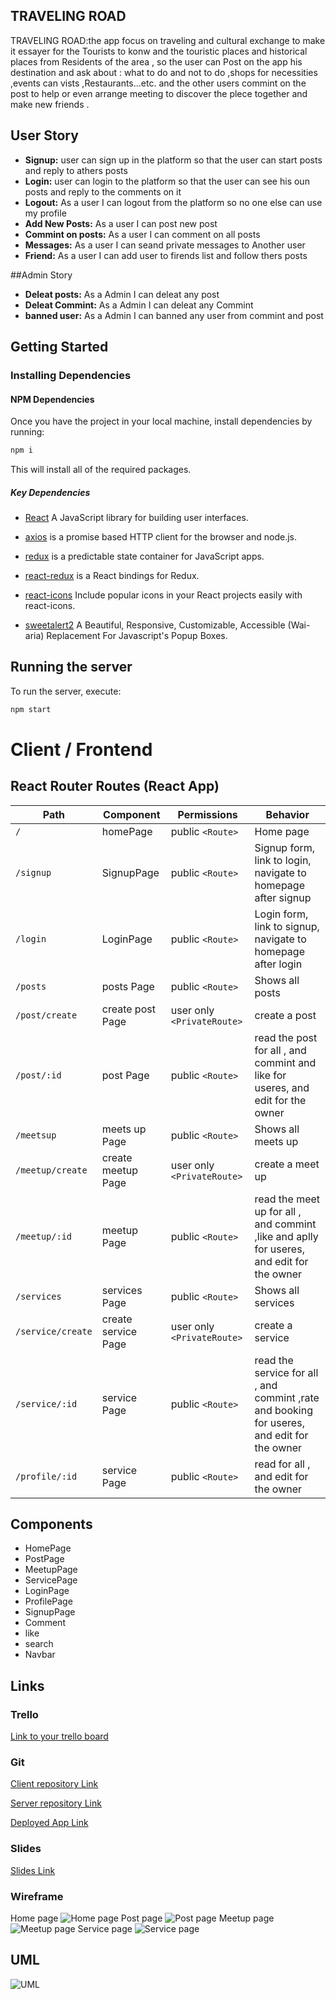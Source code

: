 ## TRAVELING ROAD

TRAVELING ROAD:the app focus on traveling and cultural exchange to make it essayer for the Tourists
to konw and the touristic places and historical places from Residents of the area ,
so the user can Post on the app his destination and ask about : what to do and not to do ,shops for necessities ,events can vists ,Restaurants...etc.
and the other users commint on the post to help or even arrange meeting to discover the plece together and make new friends .



## User Story 

- **Signup:**  user can sign up in the platform so that the user can start posts and reply to athers posts  
- **Login:**  user can login to the platform so that the user can see his oun posts and reply to the comments on  it 
- **Logout:** As a user I can logout from the platform so no one else can use my profile 
- **Add New Posts:** As a user I can post new post
- **Commint on posts:** As a user I can comment on all posts
- **Messages:** As a user I can seand private  messages to Another user 
- **Friend:** As a user I can add user to firends list and follow thers posts

##Admin Story 
- **Deleat posts:** As a Admin I can deleat any post  
- **Deleat Commint:** As a Admin I can deleat any Commint 
- **banned  user:** As a Admin I can banned any user from commint and post 

## Getting Started

### Installing Dependencies


#### NPM Dependencies

Once you have the project in your local machine, install dependencies by running:

```bash
npm i
```

This will install all of the required packages.

##### Key Dependencies

- [React](https://reactjs.org/) A JavaScript library for building user interfaces.

- [axios](https://www.npmjs.com/package/axios) is a promise based HTTP client for the browser and node.js.

- [redux](https://www.npmjs.com/package/redux) is a predictable state container for JavaScript apps.

- [react-redux](https://www.npmjs.com/package/react-redux) is a React bindings for Redux.

- [react-icons](https://react-icons.github.io/react-icons/) Include popular icons in your React projects easily with react-icons.

- [sweetalert2](https://sweetalert2.github.io/) A Beautiful, Responsive, Customizable, Accessible (Wai-aria) Replacement For Javascript's Popup Boxes.


## Running the server

To run the server, execute:

```bash
npm start
```




# Client / Frontend

## React Router Routes (React App)

| Path             | Component            | Permissions                | Behavior                                                     |
| ---------------- | -------------------- | -------------------------- | ------------------------------------------------------------ |
| `/`              | homePage             | public `<Route>`           | Home page                                                    |
| `/signup`        | SignupPage           | public `<Route>`           | Signup form, link to login, navigate to homepage after signup|
| `/login`         | LoginPage            | public `<Route>`           | Login form, link to signup, navigate to homepage after login |
| `/posts`         | posts Page           | public `<Route>`           | Shows all posts                                              |
| `/post/create`   | create post Page     | user only `<PrivateRoute>` | create a post                                                |
| `/post/:id`      | post Page            | public `<Route>`           | read the post for all , and commint and like for useres, and edit for the owner      |
| `/meetsup`       | meets up Page        | public `<Route>`           | Shows all meets up                                           |
| `/meetup/create` | create meetup Page   | user only `<PrivateRoute>` | create a meet up                                             |
| `/meetup/:id`    | meetup Page          | public `<Route>`           | read the meet up for all , and commint ,like and aplly for useres, and edit for the owner      |
| `/services`      | services Page        | public `<Route>`           | Shows all services                                           |
| `/service/create`| create service Page  | user only `<PrivateRoute>` | create a service                                             |
| `/service/:id`   | service Page         | public `<Route>`           | read the service for all , and commint ,rate  and booking for useres, and edit for the owner   |
| `/profile/:id`   | service Page         | public `<Route>`           | read for all , and edit for the owner                        |

## Components
- HomePage
- PostPage
- MeetupPage
- ServicePage
- LoginPage
- ProfilePage
- SignupPage
- Comment
- like
- search
- Navbar

## Links
### Trello
[Link to your trello board](https://trello.com/mpprojecthaitham) 
### Git


[Client repository Link](https://github.com/MP-Project-Haitham/server)

[Server repository Link](https://github.com/MP-Project-Haitham/client)

[Deployed App Link](https://travelingroad.vercel.app/)
### Slides


[Slides Link](https://github.com/MP-Project-Haitham)

### Wireframe

Home page
![Home page](./img/home.png)
Post page
![Post page](./img/post_page.png)
Meetup page
![Meetup page](./img/meet_up_page.png)
Service page 
![Service page](./img/serves_page.png)

## UML
![UML](./img/UML_f.png)
